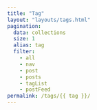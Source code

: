 ```yaml
---
title: "Tag"
layout: "layouts/tags.html"
pagination:
  data: collections
  size: 1
  alias: tag
  filter:
    - all
    - nav
    - post
    - posts
    - tagList
    - postFeed
permalink: /tags/{{ tag }}/
---
```


